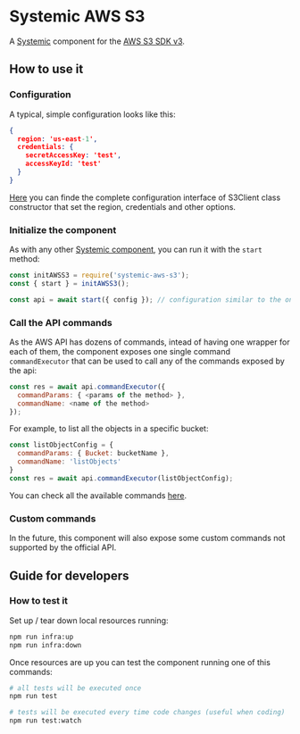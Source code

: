 # Systemic AWS S3

A [Systemic](https://guidesmiths.github.io/systemic/#/) component for the [AWS S3 SDK v3](https://docs.aws.amazon.com/AWSJavaScriptSDK/v3/latest/index.html).

## How to use it

### Configuration

A typical, simple configuration looks like this:

```json
{
  region: 'us-east-1',
  credentials: {
    secretAccessKey: 'test',
    accessKeyId: 'test'
  }
}
```

[Here](https://docs.aws.amazon.com/AWSJavaScriptSDK/v3/latest/clients/client-s3/interfaces/s3clientconfig.html) you can finde the complete configuration interface of S3Client class constructor that set the region, credentials and other options.

### Initialize the component

As with any other [Systemic component](https://guidesmiths.github.io/systemic/#/?id=components), you can run it with the `start` method:

```js
const initAWSS3 = require('systemic-aws-s3');
const { start } = initAWSS3();

const api = await start({ config }); // configuration similar to the one above
```

### Call the API commands

As the AWS API has dozens of commands, intead of having one wrapper for each of them, the component exposes one single command `commandExecutor` that can be used to call any of the commands exposed by the api:

```js
const res = await api.commandExecutor({
  commandParams: { <params of the method> },
  commandName: <name of the method>
});
```

For example, to list all the objects in a specific bucket:

```js
const listObjectConfig = {
  commandParams: { Bucket: bucketName },
  commandName: 'listObjects'
}
const res = await api.commandExecutor(listObjectConfig);
```

You can check all the available commands [here](https://docs.aws.amazon.com/AWSJavaScriptSDK/v3/latest/clients/client-s3/classes/s3.html).

### Custom commands

In the future, this component will also expose some custom commands not supported by the official API.

## Guide for developers

### How to test it

Set up / tear down local resources running:

```bash
npm run infra:up
npm run infra:down
```

Once resources are up you can test the component running one of this commands:

```bash
# all tests will be executed once
npm run test

# tests will be executed every time code changes (useful when coding)
npm run test:watch
```
